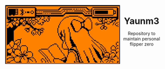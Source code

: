 <header>
<img src="./.github/assets/animation.gif" alt="header picture" height="188" width="366" align="left">
<br><br>
<h1 style="display: inline">Yaunm3</h1>

Repository to maintain personal flipper zero

</header>
